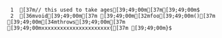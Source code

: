     1	[37m// this used to take ages[39;49;00m[37m[39;49;00m$
     2	[36mvoid[39;49;00m[37m [39;49;00m[32mfoo[39;49;00m()[37m [39;49;00m[34mthrows[39;49;00m[37m [39;49;00mxxxxxxxxxxxxxxxxxxxxxx{[37m [39;49;00m}$
